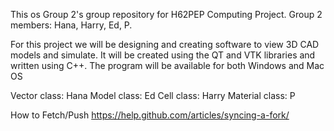 This os Group 2's group repository for H62PEP Computing Project. 
Group 2 members: Hana, Harry, Ed, P.

For this project we will be designing and creating software to view 3D CAD models and simulate. It will be created using the QT and VTK libraries and written using C++. The program will be available for both Windows and Mac OS

Vector class: Hana
Model class: Ed
Cell class: Harry
Material class: P

How to Fetch/Push
https://help.github.com/articles/syncing-a-fork/